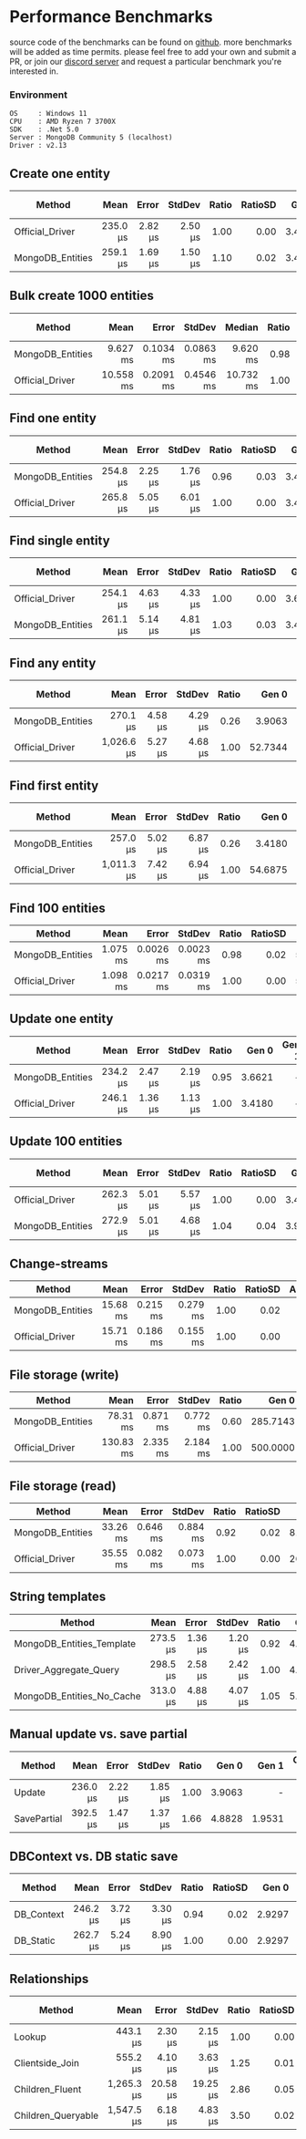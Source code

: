 # Performance Benchmarks
source code of the benchmarks can be found on [github](https://github.com/dj-nitehawk/MongoDB.Entities/tree/master/Benchmark/Benchmarks).
more benchmarks will be added as time permits. please feel free to add your own and submit a PR, or join our [discord server](https://discord.com/invite/CM5mw2G) and request a particular benchmark you're interested in.

### Environment
```
OS     : Windows 11
CPU    : AMD Ryzen 7 3700X
SDK    : .Net 5.0
Server : MongoDB Community 5 (localhost)
Driver : v2.13
```

## Create one entity

|           Method |     Mean |   Error |  StdDev | Ratio | RatioSD |  Gen 0 | Gen 1 | Gen 2 | Allocated |
|----------------- |---------:|--------:|--------:|------:|--------:|-------:|------:|------:|----------:|
|  Official_Driver | 235.0 μs | 2.82 μs | 2.50 μs |  1.00 |    0.00 | 3.4180 |     - |     - |     29 KB |
| MongoDB_Entities | 259.1 μs | 1.69 μs | 1.50 μs |  1.10 |    0.02 | 3.4180 |     - |     - |     29 KB |

## Bulk create 1000 entities

|           Method |      Mean |     Error |    StdDev |    Median | Ratio | RatioSD |   Gen 0 |   Gen 1 | Gen 2 | Allocated |
|----------------- |----------:|----------:|----------:|----------:|------:|--------:|--------:|--------:|------:|----------:|
| MongoDB_Entities |  9.627 ms | 0.1034 ms | 0.0863 ms |  9.620 ms |  0.98 |    0.04 | 78.1250 | 31.2500 |     - |    686 KB |
|  Official_Driver | 10.558 ms | 0.2091 ms | 0.4546 ms | 10.732 ms |  1.00 |    0.00 | 62.5000 | 31.2500 |     - |    582 KB |

## Find one entity

|           Method |     Mean |   Error |  StdDev | Ratio | RatioSD |  Gen 0 | Gen 1 | Gen 2 | Allocated |
|----------------- |---------:|--------:|--------:|------:|--------:|-------:|------:|------:|----------:|
| MongoDB_Entities | 254.8 μs | 2.25 μs | 1.76 μs |  0.96 |    0.03 | 3.4180 |     - |     - |     31 KB |
|  Official_Driver | 265.8 μs | 5.05 μs | 6.01 μs |  1.00 |    0.00 | 3.4180 |     - |     - |     31 KB |

## Find single entity

|           Method |     Mean |   Error |  StdDev | Ratio | RatioSD |  Gen 0 | Gen 1 | Gen 2 | Allocated |
|----------------- |---------:|--------:|--------:|------:|--------:|-------:|------:|------:|----------:|
|  Official_Driver | 254.1 μs | 4.63 μs | 4.33 μs |  1.00 |    0.00 | 3.6621 |     - |     - |     31 KB |
| MongoDB_Entities | 261.1 μs | 5.14 μs | 4.81 μs |  1.03 |    0.03 | 3.4180 |     - |     - |     32 KB |

## Find any entity 

|           Method |       Mean |   Error |  StdDev | Ratio |   Gen 0 |   Gen 1 | Gen 2 | Allocated |
|----------------- |-----------:|--------:|--------:|------:|--------:|--------:|------:|----------:|
| MongoDB_Entities |   270.1 μs | 4.58 μs | 4.29 μs |  0.26 |  3.9063 |       - |     - |     33 KB |
|  Official_Driver | 1,026.6 μs | 5.27 μs | 4.68 μs |  1.00 | 52.7344 | 13.6719 |     - |    446 KB |

## Find first entity

|           Method |       Mean |   Error |  StdDev | Ratio |   Gen 0 |   Gen 1 | Gen 2 | Allocated |
|----------------- |-----------:|--------:|--------:|------:|--------:|--------:|------:|----------:|
| MongoDB_Entities |   257.0 μs | 5.02 μs | 6.87 μs |  0.26 |  3.4180 |       - |     - |     32 KB |
|  Official_Driver | 1,011.3 μs | 7.42 μs | 6.94 μs |  1.00 | 54.6875 | 13.6719 |     - |    446 KB |

## Find 100 entities

|           Method |     Mean |     Error |    StdDev | Ratio | RatioSD |   Gen 0 |   Gen 1 | Allocated |
|----------------- |---------:|----------:|----------:|------:|--------:|--------:|--------:|----------:|
| MongoDB_Entities | 1.075 ms | 0.0026 ms | 0.0023 ms |  0.98 |    0.02 | 54.6875 | 13.6719 |    449 KB |
|  Official_Driver | 1.098 ms | 0.0217 ms | 0.0319 ms |  1.00 |    0.00 | 54.6875 | 13.6719 |    448 KB |

## Update one entity

|           Method |     Mean |   Error |  StdDev | Ratio |  Gen 0 | Gen 1 | Gen 2 | Allocated |
|----------------- |---------:|--------:|--------:|------:|-------:|------:|------:|----------:|
| MongoDB_Entities | 234.2 μs | 2.47 μs | 2.19 μs |  0.95 | 3.6621 |     - |     - |     31 KB |
|  Official_Driver | 246.1 μs | 1.36 μs | 1.13 μs |  1.00 | 3.4180 |     - |     - |     32 KB |

## Update 100 entities

|           Method |     Mean |   Error |  StdDev | Ratio | RatioSD |  Gen 0 | Gen 1 | Gen 2 | Allocated |
|----------------- |---------:|--------:|--------:|------:|--------:|-------:|------:|------:|----------:|
|  Official_Driver | 262.3 μs | 5.01 μs | 5.57 μs |  1.00 |    0.00 | 3.4180 |     - |     - |     32 KB |
| MongoDB_Entities | 272.9 μs | 5.01 μs | 4.68 μs |  1.04 |    0.04 | 3.9063 |     - |     - |     33 KB |

## Change-streams

|           Method |     Mean |    Error |   StdDev | Ratio | RatioSD | Allocated |
|----------------- |---------:|---------:|---------:|------:|--------:|----------:|
| MongoDB_Entities | 15.68 ms | 0.215 ms | 0.279 ms |  1.00 |    0.02 |    107 KB |
|  Official_Driver | 15.71 ms | 0.186 ms | 0.155 ms |  1.00 |    0.00 |    122 KB |

## File storage (write)

|           Method |      Mean |    Error |   StdDev | Ratio |    Gen 0 |    Gen 1 |    Gen 2 | Allocated |
|----------------- |----------:|---------:|---------:|------:|---------:|---------:|---------:|----------:|
| MongoDB_Entities |  78.31 ms | 0.871 ms | 0.772 ms |  0.60 | 285.7143 | 285.7143 | 285.7143 |     37 MB |
|  Official_Driver | 130.83 ms | 2.335 ms | 2.184 ms |  1.00 | 500.0000 | 500.0000 | 500.0000 |     36 MB |

## File storage (read)

|           Method |     Mean |    Error |   StdDev | Ratio | RatioSD |    Gen 0 |    Gen 1 |    Gen 2 | Allocated |
|----------------- |---------:|---------:|---------:|------:|--------:|---------:|---------:|---------:|----------:|
| MongoDB_Entities | 33.26 ms | 0.646 ms | 0.884 ms |  0.92 |    0.02 | 812.5000 | 812.5000 | 750.0000 |     33 MB |
|  Official_Driver | 35.55 ms | 0.082 ms | 0.073 ms |  1.00 |    0.00 | 266.6667 | 266.6667 | 266.6667 |     37 MB |

## String templates

|                    Method |     Mean |   Error |  StdDev | Ratio |  Gen 0 | Allocated |
|-------------------------- |---------:|--------:|--------:|------:|-------:|----------:|
| MongoDB_Entities_Template | 273.5 μs | 1.36 μs | 1.20 μs |  0.92 | 4.3945 |     38 KB |
|    Driver_Aggregate_Query | 298.5 μs | 2.58 μs | 2.42 μs |  1.00 | 4.8828 |     41 KB |
| MongoDB_Entities_No_Cache | 313.0 μs | 4.88 μs | 4.07 μs |  1.05 | 5.3711 |     44 KB |

## Manual update vs. save partial

|      Method |     Mean |   Error |  StdDev | Ratio |  Gen 0 |  Gen 1 | Gen 2 | Allocated |
|------------ |---------:|--------:|--------:|------:|-------:|-------:|------:|----------:|
|      Update | 236.0 μs | 2.22 μs | 1.85 μs |  1.00 | 3.9063 |      - |     - |     33 KB |
| SavePartial | 392.5 μs | 1.47 μs | 1.37 μs |  1.66 | 4.8828 | 1.9531 |     - |     41 KB |

## DBContext vs. DB static save

|     Method |     Mean |   Error |  StdDev | Ratio | RatioSD |  Gen 0 | Gen 1 | Gen 2 | Allocated |
|----------- |---------:|--------:|--------:|------:|--------:|-------:|------:|------:|----------:|
| DB_Context | 246.2 μs | 3.72 μs | 3.30 μs |  0.94 |    0.02 | 2.9297 |     - |     - |     26 KB |
|  DB_Static | 262.7 μs | 5.24 μs | 8.90 μs |  1.00 |    0.00 | 2.9297 |     - |     - |     26 KB |

## Relationships

|             Method |       Mean |    Error |   StdDev | Ratio | RatioSD |   Gen 0 |  Gen 1 | Gen 2 | Allocated |
|------------------- |-----------:|---------:|---------:|------:|--------:|--------:|-------:|------:|----------:|
|             Lookup |   443.1 μs |  2.30 μs |  2.15 μs |  1.00 |    0.00 |  5.3711 |      - |     - |     44 KB |
|    Clientside_Join |   555.2 μs |  4.10 μs |  3.63 μs |  1.25 |    0.01 |  8.7891 |      - |     - |     73 KB |
|    Children_Fluent | 1,265.3 μs | 20.58 μs | 19.25 μs |  2.86 |    0.05 |  7.8125 |      - |     - |     76 KB |
| Children_Queryable | 1,547.5 μs |  6.18 μs |  4.83 μs |  3.50 |    0.02 | 11.7188 | 3.9063 |     - |    107 KB |